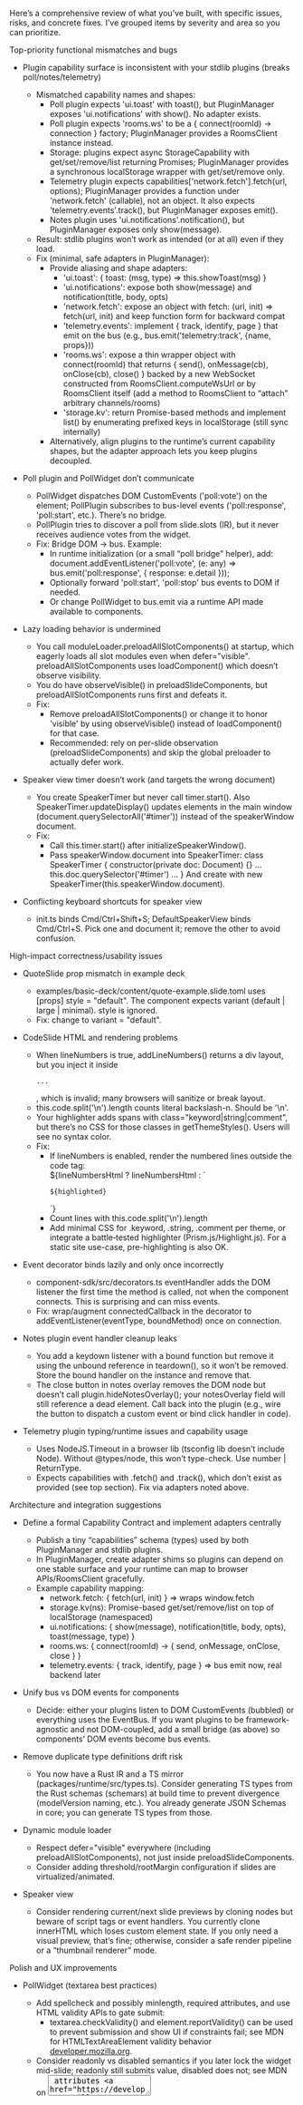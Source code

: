 Here’s a comprehensive review of what you’ve built, with specific issues, risks, and concrete fixes. I’ve grouped items by severity and area so you can prioritize.

Top-priority functional mismatches and bugs
- Plugin capability surface is inconsistent with your stdlib plugins (breaks poll/notes/telemetry)
  - Mismatched capability names and shapes:
    - Poll plugin expects 'ui.toast' with toast(), but PluginManager exposes 'ui.notifications' with show(). No adapter exists.
    - Poll plugin expects 'rooms.ws' to be a { connect(roomId) -> connection } factory; PluginManager provides a RoomsClient instance instead.
    - Storage: plugins expect async StorageCapability with get/set/remove/list returning Promises; PluginManager provides a synchronous localStorage wrapper with get/set/remove only.
    - Telemetry plugin expects capabilities['network.fetch'].fetch(url, options); PluginManager provides a function under 'network.fetch' (callable), not an object. It also expects 'telemetry.events'.track(), but PluginManager exposes emit().
    - Notes plugin uses 'ui.notifications'.notification(), but PluginManager exposes only show(message).
  - Result: stdlib plugins won’t work as intended (or at all) even if they load.
  - Fix (minimal, safe adapters in PluginManager):
    - Provide aliasing and shape adapters:
      - 'ui.toast': { toast: (msg, type) => this.showToast(msg) }
      - 'ui.notifications': expose both show(message) and notification(title, body, opts)
      - 'network.fetch': expose an object with fetch: (url, init) => fetch(url, init) and keep function form for backward compat
      - 'telemetry.events': implement { track, identify, page } that emit on the bus (e.g., bus.emit('telemetry:track', {name, props}))
      - 'rooms.ws': expose a thin wrapper object with connect(roomId) that returns { send(), onMessage(cb), onClose(cb), close() } backed by a new WebSocket constructed from RoomsClient.computeWsUrl or by RoomsClient itself (add a method to RoomsClient to “attach” arbitrary channels/rooms)
      - 'storage.kv': return Promise-based methods and implement list() by enumerating prefixed keys in localStorage (still sync internally)
    - Alternatively, align plugins to the runtime’s current capability shapes, but the adapter approach lets you keep plugins decoupled.

- Poll plugin and PollWidget don’t communicate
  - PollWidget dispatches DOM CustomEvents ('poll:vote') on the element; PollPlugin subscribes to bus-level events ('poll:response', 'poll:start', etc.). There’s no bridge.
  - PollPlugin tries to discover a poll from slide.slots (IR), but it never receives audience votes from the widget.
  - Fix: Bridge DOM -> bus. Example:
    - In runtime initialization (or a small “poll bridge” helper), add:
      document.addEventListener('poll:vote', (e: any) => bus.emit('poll:response', { response: e.detail }));
    - Optionally forward 'poll:start', 'poll:stop' bus events to DOM if needed.
    - Or change PollWidget to bus.emit via a runtime API made available to components.

- Lazy loading behavior is undermined
  - You call moduleLoader.preloadAllSlotComponents() at startup, which eagerly loads all slot modules even when defer="visible". preloadAllSlotComponents uses loadComponent() which doesn’t observe visibility.
  - You do have observeVisible() in preloadSlideComponents, but preloadAllSlotComponents runs first and defeats it.
  - Fix:
    - Remove preloadAllSlotComponents() or change it to honor 'visible' by using observeVisible() instead of loadComponent() for that case.
    - Recommended: rely on per-slide observation (preloadSlideComponents) and skip the global preloader to actually defer work.

- Speaker view timer doesn’t work (and targets the wrong document)
  - You create SpeakerTimer but never call timer.start(). Also SpeakerTimer.updateDisplay() updates elements in the main window (document.querySelectorAll('#timer')) instead of the speakerWindow document.
  - Fix:
    - Call this.timer.start() after initializeSpeakerWindow().
    - Pass speakerWindow.document into SpeakerTimer:
      class SpeakerTimer { constructor(private doc: Document) {} ... this.doc.querySelector('#timer') ... }
      And create with new SpeakerTimer(this.speakerWindow.document).

- Conflicting keyboard shortcuts for speaker view
  - init.ts binds Cmd/Ctrl+Shift+S; DefaultSpeakerView binds Cmd/Ctrl+S. Pick one and document it; remove the other to avoid confusion.

High-impact correctness/usability issues
- QuoteSlide prop mismatch in example deck
  - examples/basic-deck/content/quote-example.slide.toml uses [props] style = "default". The component expects variant (default | large | minimal). style is ignored.
  - Fix: change to variant = "default".

- CodeSlide HTML and rendering problems
  - When lineNumbers is true, addLineNumbers() returns a div layout, but you inject it inside <pre><code>...</code></pre>, which is invalid; many browsers will sanitize or break layout.
  - this.code.split('\\n').length counts literal backslash-n. Should be '\n'.
  - Your highlighter adds spans with class="keyword|string|comment", but there’s no CSS for those classes in getThemeStyles(). Users will see no syntax color.
  - Fix:
    - If lineNumbers is enabled, render the numbered lines outside the code tag:
      <div class="code-content"> ${lineNumbersHtml ? lineNumbersHtml : `<pre><code>${highlighted}</code></pre>`} </div>
    - Count lines with this.code.split('\n').length
    - Add minimal CSS for .keyword, .string, .comment per theme, or integrate a battle‑tested highlighter (Prism.js/Highlight.js). For a static site use-case, pre-highlighting is also OK.

- Event decorator binds lazily and only once incorrectly
  - component-sdk/src/decorators.ts eventHandler adds the DOM listener the first time the method is called, not when the component connects. This is surprising and can miss events.
  - Fix: wrap/augment connectedCallback in the decorator to addEventListener(eventType, boundMethod) once on connection.

- Notes plugin event handler cleanup leaks
  - You add a keydown listener with a bound function but remove it using the unbound reference in teardown(), so it won’t be removed. Store the bound handler on the instance and remove that.
  - The close button in notes overlay removes the DOM node but doesn’t call plugin.hideNotesOverlay(); your notesOverlay field will still reference a dead element. Call back into the plugin (e.g., wire the button to dispatch a custom event or bind click handler in code).

- Telemetry plugin typing/runtime issues and capability usage
  - Uses NodeJS.Timeout in a browser lib (tsconfig lib doesn’t include Node). Without @types/node, this won’t type-check. Use number | ReturnType<typeof setInterval>.
  - Expects capabilities with .fetch() and .track(), which don’t exist as provided (see top section). Fix via adapters noted above.

Architecture and integration suggestions
- Define a formal Capability Contract and implement adapters centrally
  - Publish a tiny “capabilities” schema (types) used by both PluginManager and stdlib plugins.
  - In PluginManager, create adapter shims so plugins can depend on one stable surface and your runtime can map to browser APIs/RoomsClient gracefully.
  - Example capability mapping:
    - network.fetch: { fetch(url, init) } => wraps window.fetch
    - storage.kv(ns): Promise-based get/set/remove/list on top of localStorage (namespaced)
    - ui.notifications: { show(message), notification(title, body, opts), toast(message, type) }
    - rooms.ws: { connect(roomId) -> { send, onMessage, onClose, close } }
    - telemetry.events: { track, identify, page } => bus emit now, real backend later

- Unify bus vs DOM events for components
  - Decide: either your plugins listen to DOM CustomEvents (bubbled) or everything uses the EventBus. If you want plugins to be framework-agnostic and not DOM-coupled, add a small bridge (as above) so components’ DOM events become bus events.

- Remove duplicate type definitions drift risk
  - You now have a Rust IR and a TS mirror (packages/runtime/src/types.ts). Consider generating TS types from the Rust schemas (schemars) at build time to prevent divergence (modelVersion naming, etc.). You already generate JSON Schemas in core; you can generate TS types from those.

- Dynamic module loader
  - Respect defer="visible" everywhere (including preloadAllSlotComponents), not just inside preloadSlideComponents.
  - Consider adding threshold/rootMargin configuration if slides are virtualized/animated.

- Speaker view
  - Consider rendering current/next slide previews by cloning nodes but beware of script tags or event handlers. You currently clone innerHTML which loses custom element state. If you only need a visual preview, that’s fine; otherwise, consider a safe render pipeline or a “thumbnail renderer” mode.

Polish and UX improvements
- PollWidget (textarea best practices)
  - Add spellcheck and possibly minlength, required attributes, and use HTML validity APIs to gate submit:
    - textarea.checkValidity() and element.reportValidity() can be used to prevent submission and show UI if constraints fail; see MDN for HTMLTextAreaElement validity behavior [developer.mozilla.org](https://developer.mozilla.org/en-US/docs/Web/API/HTMLTextAreaElement).
  - Consider readonly vs disabled semantics if you later lock the widget mid-slide; readonly still submits value, disabled does not; see MDN on <textarea> attributes [developer.mozilla.org](https://developer.mozilla.org/en-US/docs/Web/HTML/Reference/Elements/textarea).
  - When you read the user input, ensure you use the .value property on the textarea element; reminding because devs sometimes expect getElementById to return the value directly [stackoverflow.com](https://stackoverflow.com/questions/45322363/textarea-return-value-is-always-null).

- Keyboard help consistency
  - Router emits keyboard:help, init emits help:show. Standardize on one bus event.

- Theme/token loading
  - loadTheme/loadTokens fetch and inject CSS. Consider idempotent checks and integrity or CSP for deterministic exports.

- Dev reload overlay
  - Your “reload:prepare” overlay is appended on DOMContentLoaded; if a reload prepare event fires very early, it’s fine (you guard creation), but consider appending immediately if document.readyState !== 'loading' to ensure it actually shows.

- CLI validate and exports
  - You already copy package dists and rewrite /packages/ to ./packages/ for offline HTML. Consider adding SRI hash calculation (you mention it in README) and pinning versions in the export’s import map.

Concrete code changes (snippets)
- PluginManager capability adapters (example sketch)
  - network.fetch to object form:
    'network.fetch': { fetch: (url: string, init?: RequestInit) => fetch(url, init) },
  - telemetry.events:
    'telemetry.events': {
      track: (name: string, props?: any) => this.bus.emit('telemetry:track', { name, props }),
      identify: (id: string, props?: any) => this.bus.emit('telemetry:identify', { id, props }),
      page: (name: string, props?: any) => this.bus.emit('telemetry:page', { name, props }),
    }
  - storage.kv (Promise-based, add list):
    'storage.kv': (ns: string) => {
      const prefix = `coolslides:${ns}::`;
      return {
        async get(k) { const v = localStorage.getItem(prefix + k); try { return v ? JSON.parse(v) : null; } catch { return v; } },
        async set(k, val) { localStorage.setItem(prefix + k, JSON.stringify(val)); },
        async remove(k) { localStorage.removeItem(prefix + k); },
        async list() {
          const keys: string[] = [];
          for (let i = 0; i < localStorage.length; i++) {
            const key = localStorage.key(i)!;
            if (key.startsWith(prefix)) keys.push(key.slice(prefix.length));
          }
          return keys;
        }
      };
    }
  - ui:
    'ui.notifications': {
      show: (m: string) => this.showToast(m),
      notification: (title: string, body?: string) => this.showToast(`${title}${body ? ': ' + body : ''}`),
      toast: (m: string) => this.showToast(m)
    }
  - rooms.ws (wrapper):
    'rooms.ws': {
      connect: (roomId: string) => {
        const url = (this.rooms as any).computeWsUrl ? (this.rooms as any).computeWsUrl(`/rooms/${encodeURIComponent(roomId)}`) : 
                    `${location.protocol === 'https:' ? 'wss' : 'ws'}://${location.host}/rooms/${encodeURIComponent(roomId)}`;
        const ws = new WebSocket(url);
        const handlers: { msg?: (d:any)=>void; close?: ()=>void } = {};
        ws.onmessage = (evt) => { try { handlers.msg?.(JSON.parse(evt.data)); } catch {} };
        ws.onclose = () => handlers.close?.();
        return {
          send: (data: any) => ws.readyState === WebSocket.OPEN ? ws.send(JSON.stringify(data)) : undefined,
          onMessage: (cb: (d:any)=>void) => { handlers.msg = cb; },
          onClose: (cb: ()=>void) => { handlers.close = cb; },
          close: () => ws.close()
        };
      }
    }

- Bridge PollWidget DOM events to bus in init.ts
  - After creating the bus:
    document.addEventListener('poll:vote', (e: any) => bus.emit('poll:response', { response: e.detail }), { capture: true });

- Fix CodeSlide counting and block structure
  - Replace this.code.split('\\n').length with this.code.split('\n').length.
  - When lineNumbers is on, wrap output outside <code>, e.g.:
    const body = options.lineNumbers ? numberedHtml : `<pre><code>${highlighted}</code></pre>`;
    and inject body directly into .code-content.

- Speaker view timer
  - After initializeSpeakerWindow(): this.timer = new SpeakerTimer(this.speakerWindow.document); this.timer.start();
  - In SpeakerTimer, store the doc and query inside that doc to update #timer.

- Event decorator
  - In eventHandler decorator, hook into connectedCallback and add/remove listeners there rather than waiting for the method to be called the first time.

Smaller correctness touches
- DynamicModuleLoader resolveModulePath: if you return an absolute URL for relative specifiers with basePath = location.origin, you’ll end up with "https://host/./path"; that’s fine, but ensure you don’t double-prefix already absolute paths that start with '/' (return them as-is).
- RoomsClient: consider minimal heartbeat/ping to keep connections warm and a reconnection strategy (you already warn on errors).
- Accessibility
  - PollWidget: associate labels with inputs via for/id as well as wrapping, and add aria-live on results for immediate feedback. Add aria-disabled when locked.
  - Keyboard nav for PollWidget rating buttons should support arrow keys.

What’s solid
- The IR and server-side HTML generation are well thought out (schema-validated, ergonomic TOML forms, good sanitization split with strict mode).
- Runtime primitives (router, fragments, theming, module loader) are cohesive, and the room sync path presenter→audience is simple and robust.
- Export paths for HTML/PDF are pragmatic and the HTML export is offline-capable with import maps rewritten.

Quick QA checklist after fixes
- Defer visible confirmed: poll widget code only loads when the slide is active (use DevTools network).
- Poll end-to-end: click an option → 'poll:vote' DOM → bus 'poll:response' → PollPlugin response handling → results render in PollWidget.
- SpeakerView: timer counts up; next/prev control messages work; current/next previews update upon navigation.
- CodeSlide line numbers render with valid HTML and syntax colors visible.
- QuoteSlide variant respected in example deck.
- Plugins load without capability errors; telemetry tracks and stores through storage.kv adapter.

References
- HTMLTextAreaElement validity and constraint behavior: [developer.mozilla.org](https://developer.mozilla.org/en-US/docs/Web/API/HTMLTextAreaElement)
- The textarea element attributes (readonly vs disabled, spellcheck): [developer.mozilla.org](https://developer.mozilla.org/en-US/docs/Web/HTML/Reference/Elements/textarea)
- Reminder on getting textarea value programmatically: [stackoverflow.com](https://stackoverflow.com/questions/45322363/textarea-return-value-is-always-null)
